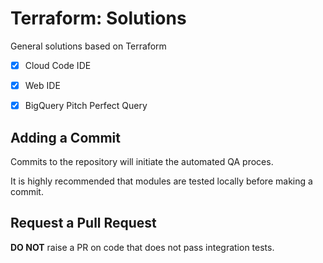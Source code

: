 # Terraform: Solutions 

General solutions based on Terraform


- [x] Cloud Code IDE
- [x] Web IDE
- [x] BigQuery Pitch Perfect Query 


## Adding a Commit 

Commits to the repository will initiate the automated QA proces.

It is highly recommended that modules are tested locally before making a commit.

## Request a Pull Request

__DO NOT__ raise a PR on code that does not pass integration tests.
